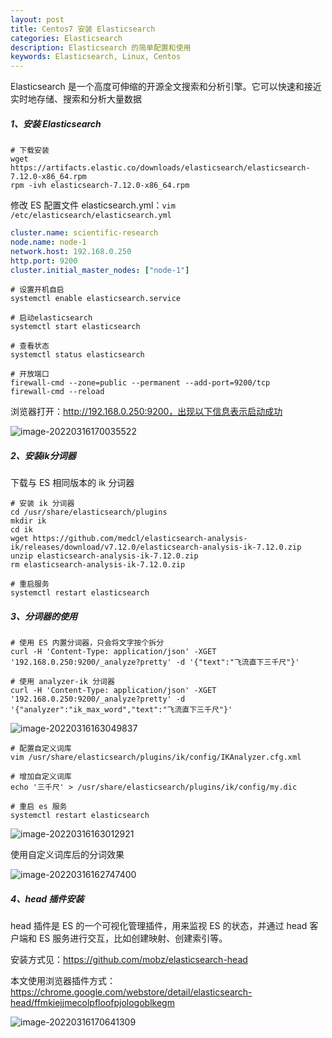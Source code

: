 ```yaml
---
layout: post
title: Centos7 安装 Elasticsearch
categories: Elasticsearch
description: Elasticsearch 的简单配置和使用
keywords: Elasticsearch, Linux, Centos
---
```


Elasticsearch 是一个高度可伸缩的开源全文搜索和分析引擎。它可以快速和接近实时地存储、搜索和分析大量数据

##### 1、安装 Elasticsearch

```shell
# 下载安装
wget https://artifacts.elastic.co/downloads/elasticsearch/elasticsearch-7.12.0-x86_64.rpm
rpm -ivh elasticsearch-7.12.0-x86_64.rpm
```

修改 ES 配置文件 elasticsearch.yml：`vim /etc/elasticsearch/elasticsearch.yml`

```yaml
cluster.name: scientific-research
node.name: node-1
network.host: 192.168.0.250
http.port: 9200
cluster.initial_master_nodes: ["node-1"]
```

```shell
# 设置开机自启
systemctl enable elasticsearch.service

# 启动elasticsearch
systemctl start elasticsearch

# 查看状态
systemctl status elasticsearch

# 开放端口
firewall-cmd --zone=public --permanent --add-port=9200/tcp
firewall-cmd --reload
```

浏览器打开：http://192.168.0.250:9200，出现以下信息表示启动成功

![image-20220316170035522](https://fastly.jsdelivr.net/gh/FlyNine/cloudimage/linux/image-20220316170035522.png)

##### 2、安装ik分词器

下载与 ES 相同版本的 ik 分词器

```shell
# 安装 ik 分词器
cd /usr/share/elasticsearch/plugins
mkdir ik
cd ik
wget https://github.com/medcl/elasticsearch-analysis-
ik/releases/download/v7.12.0/elasticsearch-analysis-ik-7.12.0.zip
unzip elasticsearch-analysis-ik-7.12.0.zip
rm elasticsearch-analysis-ik-7.12.0.zip

# 重启服务
systemctl restart elasticsearch
```

##### 3、分词器的使用

```shell
# 使用 ES 内置分词器，只会将文字按个拆分
curl -H 'Content-Type: application/json' -XGET '192.168.0.250:9200/_analyze?pretty' -d '{"text":"飞流直下三千尺"}'

# 使用 analyzer-ik 分词器
curl -H 'Content-Type: application/json' -XGET '192.168.0.250:9200/_analyze?pretty' -d '{"analyzer":"ik_max_word","text":"飞流直下三千尺"}'
```

![image-20220316163049837](https://fastly.jsdelivr.net/gh/FlyNine/cloudimage/linux/image-20220316163049837.png)

```shell
# 配置自定义词库
vim /usr/share/elasticsearch/plugins/ik/config/IKAnalyzer.cfg.xml

# 增加自定义词库
echo '三千尺' > /usr/share/elasticsearch/plugins/ik/config/my.dic

# 重启 es 服务
systemctl restart elasticsearch
```

![image-20220316163012921](https://fastly.jsdelivr.net/gh/FlyNine/cloudimage/linux/image-20220316163012921.png)

使用自定义词库后的分词效果

![image-20220316162747400](https://fastly.jsdelivr.net/gh/FlyNine/cloudimage/linux/image-20220316162747400.png)

##### 4、head 插件安装

head 插件是 ES 的一个可视化管理插件，用来监视 ES 的状态，并通过 head 客户端和 ES 服务进行交互，比如创建映射、创建索引等。

安装方式见：https://github.com/mobz/elasticsearch-head

本文使用浏览器插件方式：https://chrome.google.com/webstore/detail/elasticsearch-head/ffmkiejjmecolpfloofpjologoblkegm

![image-20220316170641309](https://fastly.jsdelivr.net/gh/FlyNine/cloudimage/linux/image-20220316170641309.png)
